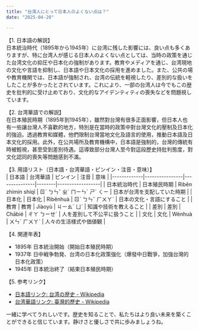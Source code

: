 ```yaml
---
title: "台湾人にとって日本人のよくない点は？"
date: "2025-04-20"

---
```


【1. 日本語の解説】  
日本統治時代（1895年から1945年）に台湾に残した影響には、良い点も多くありますが、特に台湾人が感じる日本人のよくない点としては、当時の政策を通じた台湾文化の抑圧や日本化の強制があります。教育やメディアを通じ、台湾現地の文化や言語を抑制し、日本語や日本文化の採用を進めました。また、公共の場や教育機関では、日本語が強制され、台湾の伝統を軽視したり、差別的な扱いをしたことが多かったとされています。これにより、一部の台湾人は今でもこの歴史を批判的に受け止めており、文化的なアイデンティティの喪失などを問題視しています。

【2. 台湾華語での解説】  
在日本殖民時期（1895年到1945年），雖然對台灣有很多正面影響，但日本人也有一些讓台灣人不喜歡的地方，特別是在當時的政策中對台灣文化的壓制及日本化的強迫。透過教育和媒體，他們限制台灣當地文化及語言的使用，推動日本語及日本文化的採用。此外，在公共場所及教育機構中，日本語是強制的，台灣的傳統有時被輕視，甚至受到差別待遇。這導致部分台灣人至今對這段歷史持批判態度，對文化認同的喪失等問題感到不滿。

【3. 用語リスト（日本語・台湾華語・ピンイン・注音・意味）】  
| 日本語      | 台湾華語        | ピンイン       | 注音     | 意味               |
|-------------|----------------|---------------|--------|------------------|
| 日本統治時代 | 日本殖民時期   | Rìběn zhímín shíqī | ㄖˋ ㄅㄣˇ ㄓˊ ㄇㄧㄣˊ ㄕˊ ㄑㄧ   | 日本が台湾を支配していた時期  |
| 日本化      | 日本化         | Rìběnhuà      | ㄖˋ ㄅㄣˇ ㄏㄨㄚˋ | 日本の文化・言語にすること  |
| 教育        | 教育           | Jiàoyù        | ㄐㄧㄠˋ ㄩˋ     | 知識や技術を教えること     |
| 差別        | 差別           | Chābié        | ㄔㄚ ㄅㄧㄝˊ     | 人を差別して不公平に扱うこと |
| 文化        | 文化           | Wénhuà        | ㄨㄣˊ ㄏㄨㄚˋ    | 人々の生活様式や価値観     |

【4. 関連年表】  
- 1895年 日本統治開始（開始日本殖民時期）  
- 1937年 日中戦争勃発、台湾の日本化政策強化（爆發中日戰爭，加強台灣的日本化政策）  
- 1945年 日本統治終了（結束日本殖民時期）  

【5. 参考リンク】  
- [日本語リンク: 台湾の歴史 - Wikipedia](https://ja.wikipedia.org/wiki/台湾の歴史)  
- [台湾華語リンク: 臺灣的歷史 - Wikipedia](https://zh.wikipedia.org/zh-tw/臺灣的歷史)  

一緒に学べてうれしいです。歴史を知ることで、私たちはより良い未来を築くことができると信じています。静けさと優しさで共に歩みましょうね。

